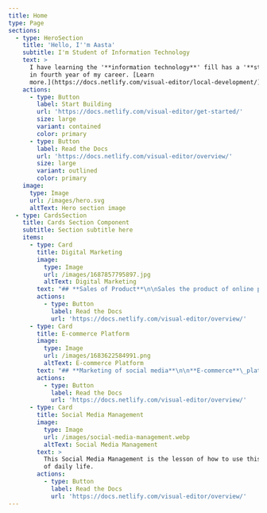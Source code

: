 ```yaml
---
title: Home
type: Page
sections:
  - type: HeroSection
    title: 'Hello, I''m Aasta'
    subtitle: I'm Student of Information Technology
    text: >
      I have learning the '**information technology**' fill has a '**student**'
      in fourth year of my career. [Learn
      more.](https://docs.netlify.com/visual-editor/local-development/)
    actions:
      - type: Button
        label: Start Building
        url: 'https://docs.netlify.com/visual-editor/get-started/'
        size: large
        variant: contained
        color: primary
      - type: Button
        label: Read the Docs
        url: 'https://docs.netlify.com/visual-editor/overview/'
        size: large
        variant: outlined
        color: primary
    image:
      type: Image
      url: /images/hero.svg
      altText: Hero section image
  - type: CardsSection
    title: Cards Section Component
    subtitle: Section subtitle here
    items:
      - type: Card
        title: Digital Marketing
        image:
          type: Image
          url: /images/1687857795897.jpg
          altText: Digital Marketing
        text: "## **Sales of Product**\n\nSales the product of online platform and\_**increase your experience**\_and your portfolio.\_**Digital marketing**\_help the your income source '**generate of your daily life'.**\n"
        actions:
          - type: Button
            label: Read the Docs
            url: 'https://docs.netlify.com/visual-editor/overview/'
      - type: Card
        title: E-commerce Platform
        image:
          type: Image
          url: /images/1683622584991.png
          altText: E-commerce Platform
        text: "## **Marketing of social media**\n\n**E-commerce**\_platform is working of social media help to generate the your income source of daily life. **'E-commerce and Digital Marketing'**\_is a partnership of this\_**business model**\_of income generate of your life.\n\n\n\n"
        actions:
          - type: Button
            label: Read the Docs
            url: 'https://docs.netlify.com/visual-editor/overview/'
      - type: Card
        title: Social Media Management
        image:
          type: Image
          url: /images/social-media-management.webp
          altText: Social Media Management
        text: >
          This Social Media Management is the lesson of how to use this platform
          of daily life.
        actions:
          - type: Button
            label: Read the Docs
            url: 'https://docs.netlify.com/visual-editor/overview/'
---
```

